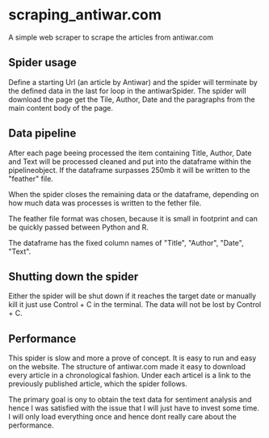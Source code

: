 # scraping_antiwar.com
A simple web scraper to scrape the articles from antiwar.com


## Spider usage

Define a starting Url (an article by Antiwar) and the spider will terminate by the defined data in the last for loop in the antiwarSpider.
The spider will download the page get the Tile, Author, Date and the paragraphs from the main content body of the page.

## Data pipeline

After each page beeing processed the item containing Title, Author, Date and Text will be processed cleaned and put into the dataframe within the pipelineobject. If the dataframe surpasses 250mb it will be written to the "feather" file.

When the spider closes the remaining data or the dataframe, depending on how much data was processes is written to the fether file.

The feather file format was chosen, because it is small in footprint and can be quickly passed between Python and R.

The dataframe has the fixed column names of "Title", "Author", "Date", "Text".

## Shutting down the spider

Either the spider will be shut down if it reaches the target date or manually kill it just use Control + C in the terminal. The data will not be lost by Control + C.

## Performance

This spider is slow and more a prove of concept. It is easy to run and easy on the website. The structure of antiwar.com made it easy to download every article in a chronological fashion. Under each articel is a link to the previously published article, which the spider follows.

The primary goal is ony to obtain the text data for sentiment analysis and hence I was satisfied with the issue that I will just have to invest some time. I will only load everything once and hence dont really care about the performance.
